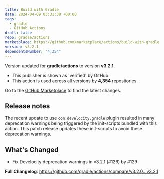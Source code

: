 ```yaml
---
title: Build with Gradle
date: 2024-04-09 03:31:38 +00:00
tags:
  - gradle
  - GitHub Actions
draft: false
repo: gradle/actions
marketplace: https://github.com/marketplace/actions/build-with-gradle
version: v3.2.1
dependentsNumber: "4,354"
---
```



Version updated for **gradle/actions** to version **v3.2.1**.
- This publisher is shown as 'verified' by GitHub.
- This action is used across all versions by **4,354** repositories.

Go to the [GitHub Marketplace](https://github.com/marketplace/actions/build-with-gradle) to find the latest changes.

## Release notes

The recent update to use `com.develocity.gradle` plugin resulted in many deprecation warnings being triggered by the init-scripts bundled with this action. This patch release updates these init-scripts to avoid these deprecation warnings.

## What's Changed
* Fix Develocity deprecation warnings in v3.2.1 (#126) by #129

**Full Changelog**: https://github.com/gradle/actions/compare/v3.2.0...v3.2.1
